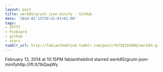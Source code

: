 ```yaml
---
layout: post
title: werk85/grunt-json-minify · GitHub
date: '2014-02-15T20:41:01+01:00'
tags:
- IFTTT
- Pinboard
- github
- stars
tumblr_url: http://fabiantheblind.tumblr.com/post/76758155886/werk85-grunt-json-minify-github
---
```

February 13, 2014 at 10:15PM
fabiantheblind starred werk85/grunt-json-minifyhttp://ift.tt/1bQaqWy
